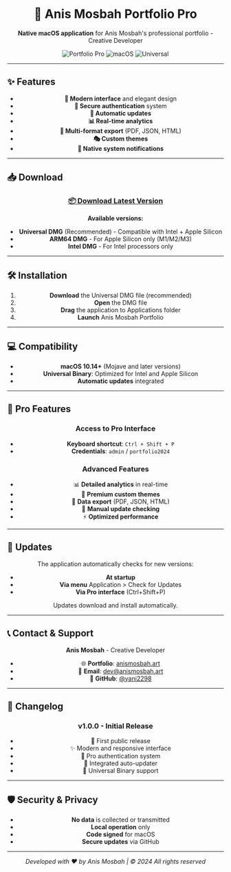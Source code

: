 <div align="center">

# 🚀 Anis Mosbah Portfolio Pro

**Native macOS application** for Anis Mosbah's professional portfolio - Creative Developer

![Portfolio Pro](https://img.shields.io/badge/Version-1.0.0-blue.svg)
![macOS](https://img.shields.io/badge/macOS-10.14+-green.svg)
![Universal](https://img.shields.io/badge/Universal-Intel%20%2B%20Apple%20Silicon-orange.svg)

</div>

---

## ✨ Features

<div align="center">

- **🎨 Modern interface** and elegant design
- **🔐 Secure authentication** system
- **🔄 Automatic updates**
- **📊 Real-time analytics**
- **📁 Multi-format export** (PDF, JSON, HTML)
- **🎭 Custom themes**
- **🔔 Native system notifications**

</div>

---

## 📥 Download

<div align="center">

### [📦 Download Latest Version](https://github.com/yani2298/Anis-Mosbah-Portfolio/releases/latest)

**Available versions:**
- **Universal DMG** (Recommended) - Compatible with Intel + Apple Silicon
- **ARM64 DMG** - For Apple Silicon only (M1/M2/M3)
- **Intel DMG** - For Intel processors only

</div>

---

## 🛠 Installation

<div align="center">

1. **Download** the Universal DMG file (recommended)
2. **Open** the DMG file
3. **Drag** the application to Applications folder
4. **Launch** Anis Mosbah Portfolio

</div>

---

## 💻 Compatibility

<div align="center">

- **macOS 10.14+** (Mojave and later versions)
- **Universal Binary**: Optimized for Intel and Apple Silicon
- **Automatic updates** integrated

</div>

---

## 🔐 Pro Features

<div align="center">

### Access to Pro Interface
- **Keyboard shortcut**: `Ctrl + Shift + P`
- **Credentials**: `admin` / `portfolio2024`

### Advanced Features
- 📊 **Detailed analytics** in real-time
- 🎨 **Premium custom themes**
- 📁 **Data export** (PDF, JSON, HTML)
- 🔄 **Manual update checking**
- ⚡ **Optimized performance**

</div>

---

## 🔄 Updates

<div align="center">

The application automatically checks for new versions:
- **At startup**
- **Via menu** Application > Check for Updates
- **Via Pro interface** (Ctrl+Shift+P)

Updates download and install automatically.

</div>

---

## 📞 Contact & Support

<div align="center">

**Anis Mosbah** - Creative Developer

- 🌐 **Portfolio**: [anismosbah.art](https://anismosbah.art)
- 📧 **Email**: dev@anismosbah.art
- 🐙 **GitHub**: [@yani2298](https://github.com/yani2298)

</div>

---

## 📝 Changelog

<div align="center">

### v1.0.0 - Initial Release
- 🎉 First public release
- ✨ Modern and responsive interface
- 🔐 Pro authentication system
- 🔄 Integrated auto-updater
- 📱 Universal Binary support

</div>

---

## 🛡️ Security & Privacy

<div align="center">

- **No data** is collected or transmitted
- **Local operation** only
- **Code signed** for macOS
- **Secure updates** via GitHub

</div>

---

<div align="center">

*Developed with ❤️ by Anis Mosbah | © 2024 All rights reserved*

</div> 